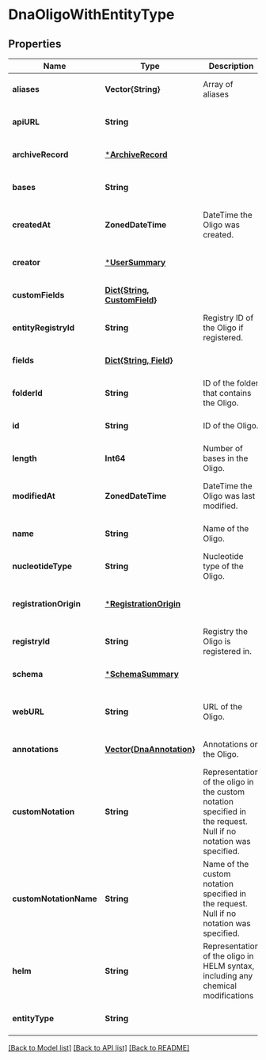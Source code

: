 # DnaOligoWithEntityType


## Properties
Name | Type | Description | Notes
------------ | ------------- | ------------- | -------------
**aliases** | **Vector{String}** | Array of aliases | [optional] [default to nothing]
**apiURL** | **String** |  | [optional] [default to nothing]
**archiveRecord** | [***ArchiveRecord**](ArchiveRecord.md) |  | [optional] [default to nothing]
**bases** | **String** |  | [optional] [default to nothing]
**createdAt** | **ZonedDateTime** | DateTime the Oligo was created. | [optional] [readonly] [default to nothing]
**creator** | [***UserSummary**](UserSummary.md) |  | [optional] [default to nothing]
**customFields** | [**Dict{String, CustomField}**](CustomField.md) |  | [optional] [default to nothing]
**entityRegistryId** | **String** | Registry ID of the Oligo if registered. | [optional] [default to nothing]
**fields** | [**Dict{String, Field}**](Field.md) |  | [optional] [default to nothing]
**folderId** | **String** | ID of the folder that contains the Oligo. | [optional] [default to nothing]
**id** | **String** | ID of the Oligo. | [optional] [default to nothing]
**length** | **Int64** | Number of bases in the Oligo. | [optional] [default to nothing]
**modifiedAt** | **ZonedDateTime** | DateTime the Oligo was last modified. | [optional] [readonly] [default to nothing]
**name** | **String** | Name of the Oligo. | [optional] [default to nothing]
**nucleotideType** | **String** | Nucleotide type of the Oligo. | [optional] [default to nothing]
**registrationOrigin** | [***RegistrationOrigin**](RegistrationOrigin.md) |  | [optional] [readonly] [default to nothing]
**registryId** | **String** | Registry the Oligo is registered in. | [optional] [default to nothing]
**schema** | [***SchemaSummary**](SchemaSummary.md) |  | [optional] [default to nothing]
**webURL** | **String** | URL of the Oligo. | [optional] [readonly] [default to nothing]
**annotations** | [**Vector{DnaAnnotation}**](DnaAnnotation.md) | Annotations on the Oligo. | [optional] [default to nothing]
**customNotation** | **String** | Representation of the oligo in the custom notation specified in the request. Null if no notation was specified. | [optional] [default to nothing]
**customNotationName** | **String** | Name of the custom notation specified in the request. Null if no notation was specified. | [optional] [default to nothing]
**helm** | **String** | Representation of the oligo in HELM syntax, including any chemical modifications | [optional] [default to nothing]
**entityType** | **String** |  | [optional] [default to nothing]


[[Back to Model list]](../README.md#models) [[Back to API list]](../README.md#api-endpoints) [[Back to README]](../README.md)


